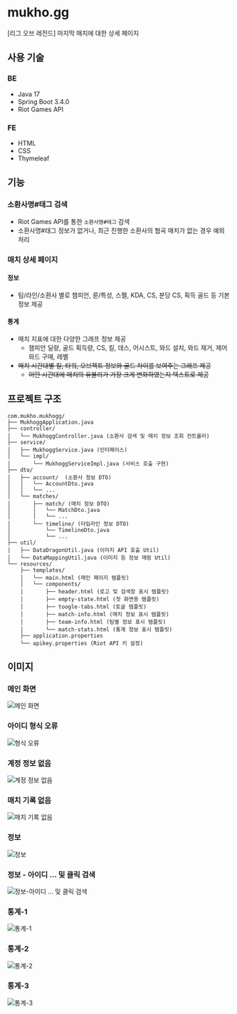 # mukho.gg

[리그 오브 레전드] 마지막 매치에 대한 상세 페이지

## 사용 기술

### BE

- Java 17
- Spring Boot 3.4.0
- Riot Games API

### FE

- HTML
- CSS
- Thymeleaf

## 기능

### 소환사명#태그 검색

- Riot Games API를 통한 `소환사명#태그` 검색
- 소환사명#태그 정보가 없거나, 최근 진행한 소환사의 협곡 매치가 없는 경우 예외 처리

### 매치 상세 페이지

#### 정보

- 팀/라인/소환사 별로 챔피언, 룬/특성, 스펠, KDA, CS, 분당 CS, 획득 골드 등 기본 정보 제공

#### 통계

- 매치 지표에 대한 다양한 그래프 정보 제공
  - 챔피언 딜량, 골드 획득량, CS, 킬, 데스, 어시스트, 와드 설치, 와드 제거, 제어 와드 구매, 레벨
- ~~매치 시간대별 킬, 타워, 오브젝트 정보와 골드 차이를 보여주는 그래프 제공~~
  - ~~어떤 시간대에 매치의 유불리가 가장 크게 변화하였는지 텍스트로 제공~~

## 프로젝트 구조

```
com.mukho.mukhogg/
├── MukhoggApplication.java
├── controller/
│   └── MukhoggController.java (소환사 검색 및 매치 정보 조회 컨트롤러)
├── service/
│   ├── MukhoggService.java (인터페이스)
│   └── impl/
│       └── MukhoggServiceImpl.java (서비스 호출 구현)
├── dto/
│   ├── account/  (소환사 정보 DTO)
│   │   └── AccountDto.java
│   │   └── ...
│   └── matches/
│       ├── match/ (매치 정보 DTO)
│       │   └── MatchDto.java
│       │   └── ...
│       └── timeline/ (타임라인 정보 DTO)
│           └── TimelineDto.java
│           └── ...
├── util/
│   ├── DataDragonUtil.java (이미지 API 호출 Util)
│   └── DataMappingUtil.java (이미지 등 정보 매핑 Util)
└── resources/
    ├── templates/
    │   └── main.html (메인 페이지 템플릿)
    │   └── components/
    │       ├── header.html (로고 및 검색창 표시 템플릿)
    │       ├── empty-state.html (첫 화면용 템플릿)
    │       ├── toogle-tabs.html (토글 템플릿)
    │       ├── match-info.html (매치 정보 표시 템플릿)
    │       ├── team-info.html (팀별 정보 표시 템플릿)
    │       └── match-stats.html (통계 정보 표시 템플릿)
    ├── application.properties
    └── apikey.properties (Riot API 키 설정)
```

## 이미지

### 메인 화면

![메인 화면](https://github.com/user-attachments/assets/114088d4-0002-4c75-9af2-311d497b116c)

### 아이디 형식 오류

![형식 오류](https://github.com/user-attachments/assets/cd10410c-1f4f-4abb-9157-0f49f03df5e2)

### 계정 정보 없음

![계정 정보 없음](https://github.com/user-attachments/assets/3dfe2b97-e819-40ec-bc57-a95376f75943)

### 매치 기록 없음

![매치 기록 없음](https://github.com/user-attachments/assets/849b4712-b94b-468f-ba36-d27f137673de)

### 정보

![정보](https://github.com/user-attachments/assets/a9fc06e9-3da0-4178-af08-6cc043b1274d)

### 정보 - 아이디 ... 및 클릭 검색

![정보-아이디 ... 및 클릭 검색](https://github.com/user-attachments/assets/27b990e4-89fb-4571-93ea-186693e7fac1)

### 통계-1

![통계-1](https://github.com/user-attachments/assets/c421b0e4-357c-4927-aa34-5497ecf797f0)

### 통계-2

![통계-2](https://github.com/user-attachments/assets/22581933-70f8-42ee-8282-abfb9c275225)

### 통계-3

![통계-3](https://github.com/user-attachments/assets/e75a321a-863b-4030-ae75-f7b12d350c09)
